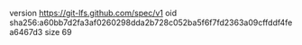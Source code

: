 version https://git-lfs.github.com/spec/v1
oid sha256:a60bb7d2fa3af0260298dda2b728c052ba5f6f7fd2363a09cffddf4fea6467d3
size 69
